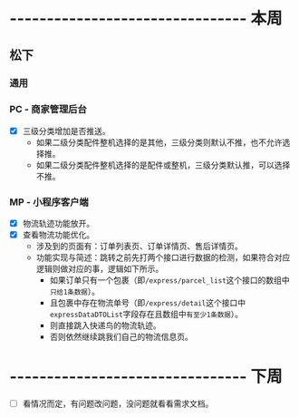 # -------------------------------- 本周

## 松下
### 通用
### PC - 商家管理后台
* [x] 三级分类增加是否推送。
  - 如果二级分类配件整机选择的是其他，三级分类则默认不推，也不允许选择推。
  - 如果二级分类配件整机选择的是配件或整机，三级分类默认推，可以选择不推。
### MP - 小程序客户端
* [x] 物流轨迹功能放开。
* [x] 查看物流功能优化。
  - 涉及到的页面有：订单列表页、订单详情页、售后详情页。
  - 功能实现与简述：跳转之前先打两个接口进行数据的检测，如果符合对应逻辑则做对应的事，逻辑如下所示。
    - 如果订单只有一个包裹（即`/express/parcel_list`这个接口的数组中`只给1条数据`）。
    - 且包裹中存在物流单号（即`/express/detail`这个接口中`expressDataDTOList`字段存在且数组中`有至少1条数据`）。
    - 则直接跳入快递鸟的物流轨迹。
    - 否则依然继续跳我们自己的物流信息页。

# -------------------------------- 下周
* [ ] 看情况而定，有问题改问题，没问题就看看需求文档。
